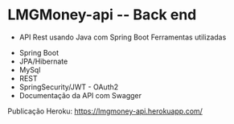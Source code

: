 # LMGMoney-api -- Back end
* API Rest usando Java com Spring Boot
Ferramentas utilizadas 
- Spring Boot
- JPA/Hibernate
- MySql
- REST
- SpringSecurity/JWT - OAuth2
- Documentação da API com Swagger

Publicação Heroku: https://lmgmoney-api.herokuapp.com/
